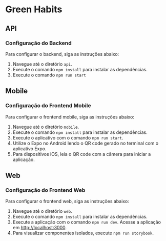 # Green Habits

## API

### Configuração do Backend

Para configurar o backend, siga as instruções abaixo:

1. Navegue até o diretório `api`.
2. Execute o comando `npm install` para instalar as dependências.
3. Execute o comando `npm run start`

## Mobile

### Configuração do Frontend Mobile

Para configurar o frontend mobile, siga as instruções abaixo:

1. Navegue até o diretório `mobile`.
2. Execute o comando `npm install` para instalar as dependências.
3. Execute o aplicativo com o comando `npm run start`.
4. Utilize o Expo no Android lendo o QR code gerado no terminal com o aplicativo Expo.
5. Para dispositivos iOS, leia o QR code com a câmera para iniciar a aplicação.

## Web

### Configuração do Frontend Web

Para configurar o frontend web, siga as instruções abaixo:

1. Navegue até o diretório `web`.
2. Execute o comando `npm install` para instalar as dependências.
3. Execute a aplicação com o comando `npm run dev`. Acesse a aplicação em [http://localhost:3000](http://localhost:3000).
4. Para visualizar componentes isolados, execute `npm run storybook`.
